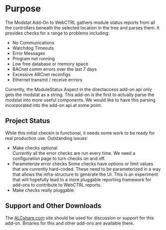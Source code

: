 Purpose
=======

The Modstat Add-On to WebCTRL gathers module status reports from all the controllers beneath the selected location
in the tree and parses them.  It provides checks for a range to problems including:

* No Communications
* Watchdog Timeouts
* Error Messages
* Program not running
* Low free database or memory space
* BACnet comm errors over the last 7 days
* Excessive ARCnet reconfigs
* Ethernet transmit / receive errrors

Currently, the ModuleStatus Aspect in the directaccess add-on api only gets the modstat as a string.  This add-on
is the first to actually parse the modstat into more useful components.  We would like to have this parsing incorporated
into the add-on api at some point.

Project Status
--------------
While this initial checkin is functional, it needs some work to be ready for real production use.
Outstanding issues:

* Make checks optional  
  Currently all the error checks are run every time.  We need a configuration page to turn checks on and off.
* Parameterize error checks
  Some checks have options or limit values that are currently hard-coded.  These need to be parameterized in a way
  that allows the infra-structure to generate the UI.  This is an experiment that will hopefully lead to a more
  pluggable reporting framework for add-ons to contribute to WebCTRL reports.
* Make checks really pluggable.  

Support and Other Downloads
---------------------------
The [ALCshare.com](http://www.alcshare.com) site should be used for discussion or support for this add-on. Binaries for this and
other add-ons are available there.